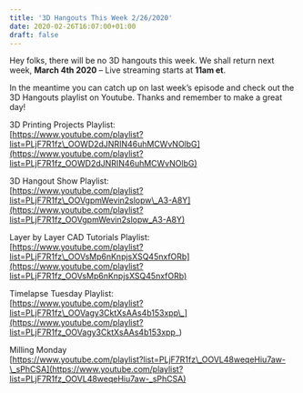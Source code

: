 ```yaml
---
title: '3D Hangouts This Week 2/26/2020'
date: 2020-02-26T16:07:00+01:00
draft: false
---
```


Hey folks, there will be no 3D hangouts this week. We shall return next week, **March 4th 2020** – Live streaming starts at **11am et**.

In the meantime you can catch up on last week’s episode and check out the 3D Hangouts playlist on Youtube. Thanks and remember to make a great day!

3D Printing Projects Playlist:  
[https://www.youtube.com/playlist?list=PLjF7R1fz\_OOWD2dJNRIN46uhMCWvNOlbG](https://www.youtube.com/playlist?list=PLjF7R1fz_OOWD2dJNRIN46uhMCWvNOlbG)

3D Hangout Show Playlist:  
[https://www.youtube.com/playlist?list=PLjF7R1fz\_OOVgpmWevin2slopw\_A3-A8Y](https://www.youtube.com/playlist?list=PLjF7R1fz_OOVgpmWevin2slopw_A3-A8Y)

Layer by Layer CAD Tutorials Playlist:  
[https://www.youtube.com/playlist?list=PLjF7R1fz\_OOVsMp6nKnpjsXSQ45nxfORb](https://www.youtube.com/playlist?list=PLjF7R1fz_OOVsMp6nKnpjsXSQ45nxfORb)

Timelapse Tuesday Playlist:  
[https://www.youtube.com/playlist?list=PLjF7R1fz\_OOVagy3CktXsAAs4b153xpp\_](https://www.youtube.com/playlist?list=PLjF7R1fz_OOVagy3CktXsAAs4b153xpp_)

Milling Monday  
[https://www.youtube.com/playlist?list=PLjF7R1fz\_OOVL48weqeHiu7aw-\_sPhCSA](https://www.youtube.com/playlist?list=PLjF7R1fz_OOVL48weqeHiu7aw-_sPhCSA)